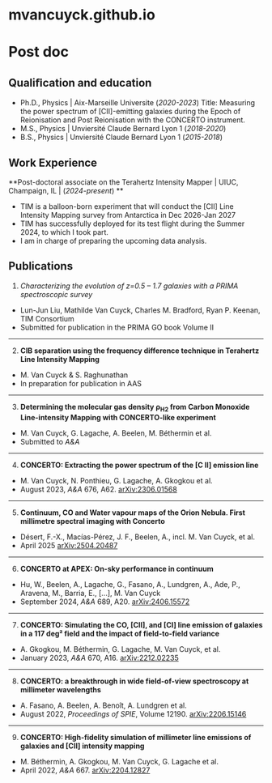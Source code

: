 # mvancuyck.github.io
# Post doc

## Qualiﬁcation and education
- Ph.D., Physics | Aix-Marseille Universite (_2020-2023_)
  Title: Measuring the power spectrum of [CII]-emitting galaxies during the Epoch of Reionisation and Post Reionisation with the CONCERTO instrument. 				       		
- M.S., Physics	| Unviersité Claude Bernard Lyon 1 (_2018-2020_)	 			        		
- B.S., Physics | Unviersité Claude Bernard Lyon 1 (_2015-2018_)

## Work Experience
**Post-doctoral associate on the Terahertz Intensity Mapper | UIUC, Champaign, IL | (_2024-present_) **
- TIM is a balloon-born experiment that will conduct the [CII] Line Intensity Mapping survey from Antarctica in Dec 2026-Jan 2027
- TIM has successfully deployed for its test flight during the Summer 2024, to which I took part.
- I  am in charge of preparing the upcoming data analysis. 

## Publications

1. *Characterizing the evolution of z=0.5 – 1.7 galaxies with a PRIMA spectroscopic survey* 
- Lun-Jun Liu, Mathilde Van Cuyck, Charles M. Bradford, Ryan P. Keenan, TIM Consortium  
- Submitted for publication in the PRIMA GO book Volume II  

---

2. **CIB separation using the frequency difference technique in Terahertz Line Intensity Mapping**  
- M. Van Cuyck & S. Raghunathan  
- In preparation for publication in AAS  

---

3. **Determining the molecular gas density ρ<sub>H2</sub> from Carbon Monoxide Line-intensity Mapping with CONCERTO-like experiment**  
- M. Van Cuyck, G. Lagache, A. Beelen, M. Béthermin et al.  
- Submitted to *A&A*  

---

4. **CONCERTO: Extracting the power spectrum of the [C II] emission line**  
- M. Van Cuyck, N. Ponthieu, G. Lagache, A. Gkogkou et al.  
- August 2023, *A&A* 676, A62. [arXiv:2306.01568](https://arxiv.org/abs/2306.01568)

---

5. **Continuum, CO and Water vapour maps of the Orion Nebula. First millimetre spectral imaging with Concerto**  
- Désert, F.-X., Macías-Pérez, J. F., Beelen, A., incl. M. Van Cuyck, et al.
- April 2025 [arXiv:2504.20487](https://arxiv.org/abs/2504.20487)

---

6. **CONCERTO at APEX: On-sky performance in continuum**  
- Hu, W., Beelen, A., Lagache, G., Fasano, A., Lundgren, A., Ade, P., Aravena, M., Barria, E., [...], M. Van Cuyck  
- September 2024, *A&A* 689, A20. [arXiv:2406.15572](https://arxiv.org/abs/2406.15572)

---

7. **CONCERTO: Simulating the CO, [CII], and [CI] line emission of galaxies in a 117 deg² field and the impact of field-to-field variance**  
- A. Gkogkou, M. Béthermin, G. Lagache, M. Van Cuyck, et al.  
- January 2023, *A&A* 670, A16. [arXiv:2212.02235](https://arxiv.org/abs/2212.02235)  

---

8. **CONCERTO: a breakthrough in wide field-of-view spectroscopy at millimeter wavelengths**  
- A. Fasano, A. Beelen, A. Benoît, A. Lundgren et al.  
- August 2022, *Proceedings of SPIE*, Volume 12190. [arXiv:2206.15146](https://arxiv.org/abs/2206.15146)  

---

9. **CONCERTO: High-fidelity simulation of millimeter line emissions of galaxies and [CII] intensity mapping**  
- M. Béthermin, A. Gkogkou, M. Van Cuyck, G. Lagache et al.  
- April 2022, *A&A* 667. [arXiv:2204.12827](https://arxiv.org/abs/2204.12827)  

